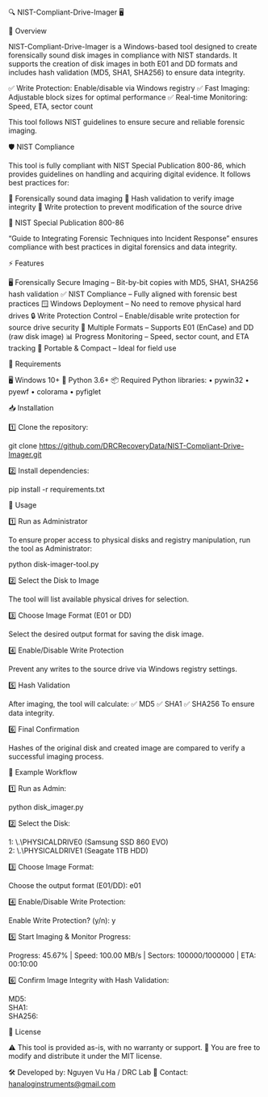 🔍 NIST-Compliant-Drive-Imager 🖥️

📌 Overview

NIST-Compliant-Drive-Imager is a Windows-based tool designed to create forensically sound disk images in compliance with NIST standards. It supports the creation of disk images in both E01 and DD formats and includes hash validation (MD5, SHA1, SHA256) to ensure data integrity.

✅ Write Protection: Enable/disable via Windows registry
✅ Fast Imaging: Adjustable block sizes for optimal performance
✅ Real-time Monitoring: Speed, ETA, sector count

This tool follows NIST guidelines to ensure secure and reliable forensic imaging.

🛡️ NIST Compliance

This tool is fully compliant with NIST Special Publication 800-86, which provides guidelines on handling and acquiring digital evidence. It follows best practices for:

🔹 Forensically sound data imaging
🔹 Hash validation to verify image integrity
🔹 Write protection to prevent modification of the source drive

📖 NIST Special Publication 800-86

“Guide to Integrating Forensic Techniques into Incident Response” ensures compliance with best practices in digital forensics and data integrity.

⚡ Features

🖥️ Forensically Secure Imaging – Bit-by-bit copies with MD5, SHA1, SHA256 hash validation
✅ NIST Compliance – Fully aligned with forensic best practices
🪟 Windows Deployment – No need to remove physical hard drives
🔒 Write Protection Control – Enable/disable write protection for source drive security
📂 Multiple Formats – Supports E01 (EnCase) and DD (raw disk image)
📊 Progress Monitoring – Speed, sector count, and ETA tracking
🚀 Portable & Compact – Ideal for field use

🔧 Requirements

🖥️ Windows 10+
🐍 Python 3.6+
📦 Required Python libraries:
	•	pywin32
	•	pyewf
	•	colorama
	•	pyfiglet

📥 Installation

1️⃣ Clone the repository:

git clone https://github.com/DRCRecoveryData/NIST-Compliant-Drive-Imager.git

2️⃣ Install dependencies:

pip install -r requirements.txt

🚀 Usage

1️⃣ Run as Administrator

To ensure proper access to physical disks and registry manipulation, run the tool as Administrator:

python disk-imager-tool.py

2️⃣ Select the Disk to Image

The tool will list available physical drives for selection.

3️⃣ Choose Image Format (E01 or DD)

Select the desired output format for saving the disk image.

4️⃣ Enable/Disable Write Protection

Prevent any writes to the source drive via Windows registry settings.

5️⃣ Hash Validation

After imaging, the tool will calculate:
✅ MD5
✅ SHA1
✅ SHA256
To ensure data integrity.

6️⃣ Final Confirmation

Hashes of the original disk and created image are compared to verify a successful imaging process.

📝 Example Workflow

1️⃣ Run as Admin:

python disk_imager.py

2️⃣ Select the Disk:

1: \\.\PHYSICALDRIVE0 (Samsung SSD 860 EVO)  
2: \\.\PHYSICALDRIVE1 (Seagate 1TB HDD)  

3️⃣ Choose Image Format:

Choose the output format (E01/DD): e01

4️⃣ Enable/Disable Write Protection:

Enable Write Protection? (y/n): y

5️⃣ Start Imaging & Monitor Progress:

Progress: 45.67% | Speed: 100.00 MB/s | Sectors: 100000/1000000 | ETA: 00:10:00

6️⃣ Confirm Image Integrity with Hash Validation:

MD5: <calculated MD5 hash>  
SHA1: <calculated SHA1 hash>  
SHA256: <calculated SHA256 hash>  

📜 License

⚠️ This tool is provided as-is, with no warranty or support.
📜 You are free to modify and distribute it under the MIT license.

🛠️ Developed by: Nguyen Vu Ha / DRC Lab
📧 Contact: hanaloginstruments@gmail.com